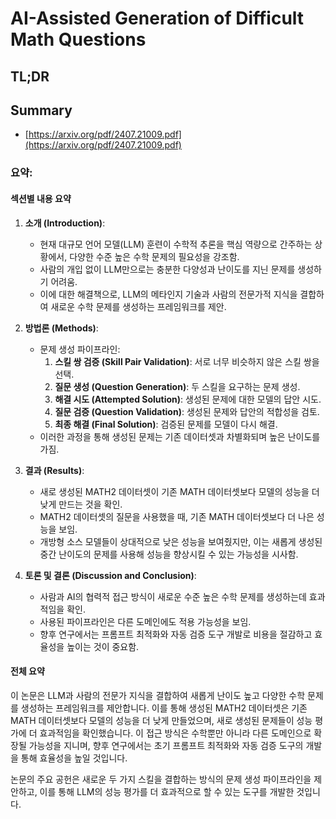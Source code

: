 # AI-Assisted Generation of Difficult Math Questions
## TL;DR
## Summary
- [https://arxiv.org/pdf/2407.21009.pdf](https://arxiv.org/pdf/2407.21009.pdf)

### 요약:

#### 섹션별 내용 요약

1. **소개 (Introduction)**:
   - 현재 대규모 언어 모델(LLM) 훈련이 수학적 추론을 핵심 역량으로 간주하는 상황에서, 다양한 수준 높은 수학 문제의 필요성을 강조함.
   - 사람의 개입 없이 LLM만으로는 충분한 다양성과 난이도를 지닌 문제를 생성하기 어려움.
   - 이에 대한 해결책으로, LLM의 메타인지 기술과 사람의 전문가적 지식을 결합하여 새로운 수학 문제를 생성하는 프레임워크를 제안.

2. **방법론 (Methods)**:
   - 문제 생성 파이프라인: 
     1. **스킬 쌍 검증 (Skill Pair Validation)**: 서로 너무 비슷하지 않은 스킬 쌍을 선택.
     2. **질문 생성 (Question Generation)**: 두 스킬을 요구하는 문제 생성.
     3. **해결 시도 (Attempted Solution)**: 생성된 문제에 대한 모델의 답안 시도.
     4. **질문 검증 (Question Validation)**: 생성된 문제와 답안의 적합성을 검토.
     5. **최종 해결 (Final Solution)**: 검증된 문제를 모델이 다시 해결.
   - 이러한 과정을 통해 생성된 문제는 기존 데이터셋과 차별화되며 높은 난이도를 가짐.

3. **결과 (Results)**:
   - 새로 생성된 MATH2 데이터셋이 기존 MATH 데이터셋보다 모델의 성능을 더 낮게 만드는 것을 확인.
   - MATH2 데이터셋의 질문을 사용했을 때, 기존 MATH 데이터셋보다 더 나은 성능을 보임.
   - 개방형 소스 모델들이 상대적으로 낮은 성능을 보여줬지만, 이는 새롭게 생성된 중간 난이도의 문제를 사용해 성능을 향상시킬 수 있는 가능성을 시사함.

4. **토론 및 결론 (Discussion and Conclusion)**:
   - 사람과 AI의 협력적 접근 방식이 새로운 수준 높은 수학 문제를 생성하는데 효과적임을 확인.
   - 사용된 파이프라인은 다른 도메인에도 적용 가능성을 보임.
   - 향후 연구에서는 프롬프트 최적화와 자동 검증 도구 개발로 비용을 절감하고 효율성을 높이는 것이 중요함.

#### 전체 요약
이 논문은 LLM과 사람의 전문가 지식을 결합하여 새롭게 난이도 높고 다양한 수학 문제를 생성하는 프레임워크를 제안합니다. 이를 통해 생성된 MATH2 데이터셋은 기존 MATH 데이터셋보다 모델의 성능을 더 낮게 만들었으며, 새로 생성된 문제들이 성능 평가에 더 효과적임을 확인했습니다. 이 접근 방식은 수학뿐만 아니라 다른 도메인으로 확장될 가능성을 지니며, 향후 연구에서는 초기 프롬프트 최적화와 자동 검증 도구의 개발을 통해 효율성을 높일 것입니다.

논문의 주요 공헌은 새로운 두 가지 스킬을 결합하는 방식의 문제 생성 파이프라인을 제안하고, 이를 통해 LLM의 성능 평가를 더 효과적으로 할 수 있는 도구를 개발한 것입니다.
